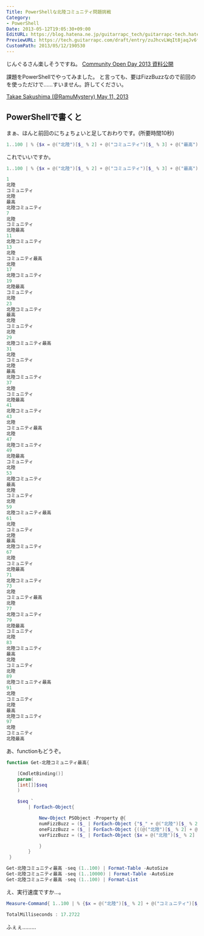 ```yaml
---
Title: PowerShellな北陸コミュニティ問題挑戦
Category:
- PowerShell
Date: 2013-05-12T19:05:30+09:00
EditURL: https://blog.hatena.ne.jp/guitarrapc_tech/guitarrapc-tech.hatenablog.com/atom/entry/6802418398340707082
PreviewURL: https://tech.guitarrapc.com/draft/entry/zuJhcvLWqIt8jaqJv6fChHmZf3Y
CustomPath: 2013/05/12/190530
---
```


<!--
Date: 2013-05-12T19:05:30+09:00
URL: https://tech.guitarrapc.com/entry/2013/05/12/190530
-->

じんぐるさん楽しそうですね。
[Community Open Day 2013 資料公開](http://xin9le.net/archives/234)

課題をPowerShellでやってみました。
と言っても、要はFizzBuzzなので前回のを使っただけで……すいません。許してください。

[Takae Sakushima (@RamuMystery) May 11, 2013](https://twitter.com/RamuMystery/status/333133342243450880)

## PowerShellで書くと
まぁ、ほんと前回のにちょちょいと足しておわりです。(所要時間10秒)


```ps1
1..100 | % {$x = @("北陸")[$_ % 2] + @("コミュニティ")[$_ % 3] + @("最高")[$_ % 5]; ($x,$_)[!$x]}
```


これでいいですか。

```ps1
1..100 | % {$x = @("北陸")[$_ % 2] + @("コミュニティ")[$_ % 3] + @("最高")[$_ % 5]; ($x,$_)[!$x]}

1
北陸
コミュニティ
北陸
最高
北陸コミュニティ
7
北陸
コミュニティ
北陸最高
11
北陸コミュニティ
13
北陸
コミュニティ最高
北陸
17
北陸コミュニティ
19
北陸最高
コミュニティ
北陸
23
北陸コミュニティ
最高
北陸
コミュニティ
北陸
29
北陸コミュニティ最高
31
北陸
コミュニティ
北陸
最高
北陸コミュニティ
37
北陸
コミュニティ
北陸最高
41
北陸コミュニティ
43
北陸
コミュニティ最高
北陸
47
北陸コミュニティ
49
北陸最高
コミュニティ
北陸
53
北陸コミュニティ
最高
北陸
コミュニティ
北陸
59
北陸コミュニティ最高
61
北陸
コミュニティ
北陸
最高
北陸コミュニティ
67
北陸
コミュニティ
北陸最高
71
北陸コミュニティ
73
北陸
コミュニティ最高
北陸
77
北陸コミュニティ
79
北陸最高
コミュニティ
北陸
83
北陸コミュニティ
最高
北陸
コミュニティ
北陸
89
北陸コミュニティ最高
91
北陸
コミュニティ
北陸
最高
北陸コミュニティ
97
北陸
コミュニティ
北陸最高
```



あ、functionもどうぞ。

```ps1
function Get-北陸コミュニティ最高{

	[CmdletBinding()]
	param(
	[int[]]$seq
	)

	$seq `
		| ForEach-Object{

			New-Object PSObject -Property @{
			numFizzBuzz = ($_ | ForEach-Object {"$_" + @("北陸")[$_ % 2] + @("コミュニティ")[$_ % 3] + @("最高")[$_ % 5]})
			oneFizzBuzz = ($_ | ForEach-Object {((@("北陸")[$_ % 2] + @("コミュニティ")[$_ % 3] + @("最高")[$_ % 5]),$_)[!((@("北陸")[$_ % 2] + @("コミュニティ")[$_ % 3] + @("最高")[$_ % 5]))]})
			varFizzBuzz = ($_ | ForEach-Object {$x = @("北陸")[$_ % 2] + @("コミュニティ")[$_ % 3] + @("最高")[$_ % 5]; ($x,$_)[!$x]})

			}
		}
 }

Get-北陸コミュニティ最高 -seq (1..100) | Format-Table -AutoSize
Get-北陸コミュニティ最高 -seq (1..10000) | Format-Table -AutoSize
Get-北陸コミュニティ最高 -seq (1..100) | Format-List
```


え、実行速度ですか…。

```ps1
Measure-Command{ 1..100 | % {$x = @("北陸")[$_ % 2] + @("コミュニティ")[$_ % 3] + @("最高")[$_ % 5]; ($x,$_)[!$x]}}
```



```ps1
TotalMilliseconds : 17.2722
```


ふぇぇ………

